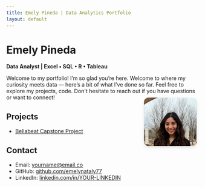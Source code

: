 ```yaml
---
title: Emely Pineda | Data Analytics Portfolio
layout: default
---
```


# Emely Pineda  
**Data Analyst | Excel • SQL • R • Tableau**

<div style="position: relative;">

  <!-- Container for the content below banner -->

  <div style="position: absolute; top: 60px; right: 0; width: 140px; z-index: 10;">
    <img 
      src="assets/img/practice.png" 
      alt="Profile Picture" 
      style="width: 140px; height: auto; border-radius: 12px; box-shadow: 0 4px 10px rgba(0,0,0,0.1);">
  </div>

</div>


<p class="homepage-intro">
  Welcome to my portfolio! I’m so glad you’re here.  
  Welcome to where my curiosity meets data — here’s a bit of what I’ve done so far.
  Feel free to explore my projects, code. Don't hesitate to reach out if you have questions or want to connect!
</p>


## Projects
- [Bellabeat Capstone Project](projects/bellabeat.md)

## Contact
- Email: yourname@email.co  
- GitHub: [github.com/emelynataly77](https://github.com/emelynataly77)  
- LinkedIn: [linkedin.com/in/YOUR-LINKEDIN](https://linkedin.com/in/YOUR-LINKEDIN)

